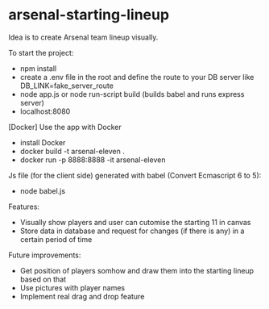# arsenal-starting-lineup

Idea is to create Arsenal team lineup visually.

To start the project:
* npm install
* create a .env file in the root and define the route to your DB server like DB_LINK=fake_server_route
* node app.js or node run-script build (builds babel and runs express server)
* localhost:8080

[Docker]
  Use the app with Docker
  * install Docker
  * docker build -t arsenal-eleven .
  * docker run -p 8888:8888 -it arsenal-eleven


Js file (for the client side) generated with babel (Convert Ecmascript 6 to 5):
* node babel.js

Features:
  * Visually show players and user can cutomise the starting 11 in canvas
  * Store data in database and request for changes (if there is any) in a certain period of time

Future improvements:
  * Get position of players somhow and draw them into the starting lineup based on that
  * Use pictures with player names
  * Implement real drag and drop feature
